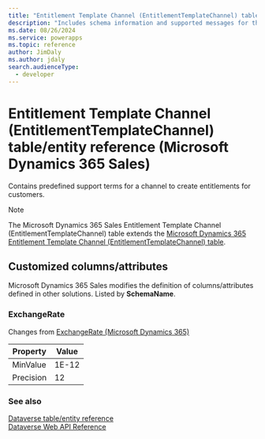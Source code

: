```yaml
---
title: "Entitlement Template Channel (EntitlementTemplateChannel) table/entity reference (Microsoft Dynamics 365 Sales)"
description: "Includes schema information and supported messages for the Entitlement Template Channel (EntitlementTemplateChannel) table/entity with Microsoft Dynamics 365 Sales."
ms.date: 08/26/2024
ms.service: powerapps
ms.topic: reference
author: JimDaly
ms.author: jdaly
search.audienceType: 
  - developer
---
```


# Entitlement Template Channel (EntitlementTemplateChannel) table/entity reference (Microsoft Dynamics 365 Sales)

Contains predefined support terms for a channel to create entitlements for customers.

> [!NOTE]
> The Microsoft Dynamics 365 Sales Entitlement Template Channel (EntitlementTemplateChannel) table extends the [Microsoft Dynamics 365 Entitlement Template Channel (EntitlementTemplateChannel) table](/dynamics365/developer/entities/entitlementtemplatechannel).



## Customized columns/attributes

Microsoft Dynamics 365 Sales modifies the definition of columns/attributes defined in other solutions. Listed by **SchemaName**.

### <a name="BKMK_ExchangeRate"></a> ExchangeRate

Changes from [ExchangeRate (Microsoft Dynamics 365)](/dynamics365/developer/entities/entitlementtemplatechannel#BKMK_ExchangeRate)

|Property|Value|
|---|---|
|MinValue|1E-12|
|Precision|12|




### See also

[Dataverse table/entity reference](../about-entity-reference.md)  
[Dataverse Web API Reference](/power-apps/developer/data-platform/webapi/reference/about)   


